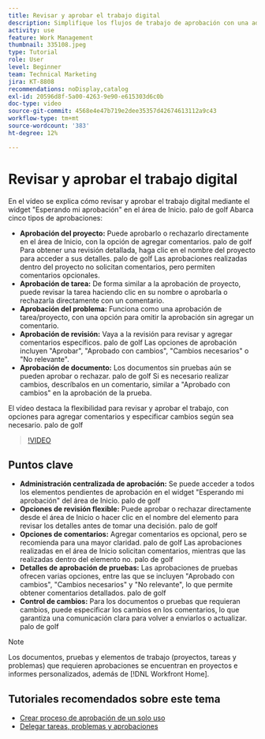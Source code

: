 ```yaml
---
title: Revisar y aprobar el trabajo digital
description: Simplifique los flujos de trabajo de aprobación con una administración centralizada en el widget "Esperando mi aprobación", opciones de revisión flexibles, opciones detalladas de aprobación de pruebas y comentarios claros para una comunicación y actualizaciones eficientes.
activity: use
feature: Work Management
thumbnail: 335108.jpeg
type: Tutorial
role: User
level: Beginner
team: Technical Marketing
jira: KT-8808
recommendations: noDisplay,catalog
exl-id: 20596d8f-5a00-4263-9e90-e615303d6c0b
doc-type: video
source-git-commit: 4568e4e47b719e2dee35357d42674613112a9c43
workflow-type: tm+mt
source-wordcount: '383'
ht-degree: 12%

---
```


# Revisar y aprobar el trabajo digital

En el vídeo se explica cómo revisar y aprobar el trabajo digital mediante el widget &quot;Esperando mi aprobación&quot; en el área de Inicio. palo de golf Abarca cinco tipos de aprobaciones:

* **Aprobación del proyecto:** Puede aprobarlo o rechazarlo directamente en el área de Inicio, con la opción de agregar comentarios. palo de golf Para obtener una revisión detallada, haga clic en el nombre del proyecto para acceder a sus detalles. palo de golf Las aprobaciones realizadas dentro del proyecto no solicitan comentarios, pero permiten comentarios opcionales.
* **Aprobación de tarea:** De forma similar a la aprobación de proyecto, puede revisar la tarea haciendo clic en su nombre o aprobarla o rechazarla directamente con un comentario.
* **Aprobación del problema:** Funciona como una aprobación de tarea/proyecto, con una opción para omitir la aprobación sin agregar un comentario.
* **Aprobación de revisión:** Vaya a la revisión para revisar y agregar comentarios específicos. palo de golf Las opciones de aprobación incluyen &quot;Aprobar&quot;, &quot;Aprobado con cambios&quot;, &quot;Cambios necesarios&quot; o &quot;No relevante&quot;.
* **Aprobación de documento:** Los documentos sin pruebas aún se pueden aprobar o rechazar. palo de golf Si es necesario realizar cambios, descríbalos en un comentario, similar a &quot;Aprobado con cambios&quot; en la aprobación de la prueba.

El vídeo destaca la flexibilidad para revisar y aprobar el trabajo, con opciones para agregar comentarios y especificar cambios según sea necesario. palo de golf

>[!VIDEO](https://video.tv.adobe.com/v/3444949/?quality=12&learn=on&enablevpops&captions=spa)

## Puntos clave

* **Administración centralizada de aprobación:** Se puede acceder a todos los elementos pendientes de aprobación en el widget &quot;Esperando mi aprobación&quot; del área de Inicio. palo de golf
* **Opciones de revisión flexible:** Puede aprobar o rechazar directamente desde el área de Inicio o hacer clic en el nombre del elemento para revisar los detalles antes de tomar una decisión. palo de golf
* **Opciones de comentarios:** Agregar comentarios es opcional, pero se recomienda para una mayor claridad. palo de golf Las aprobaciones realizadas en el área de Inicio solicitan comentarios, mientras que las realizadas dentro del elemento no. palo de golf
* **Detalles de aprobación de pruebas:** Las aprobaciones de pruebas ofrecen varias opciones, entre las que se incluyen &quot;Aprobado con cambios&quot;, &quot;Cambios necesarios&quot; y &quot;No relevante&quot;, lo que permite obtener comentarios detallados. palo de golf
* **Control de cambios:** Para los documentos o pruebas que requieran cambios, puede especificar los cambios en los comentarios, lo que garantiza una comunicación clara para volver a enviarlos o actualizar. palo de golf


>[!NOTE]
>
>Los documentos, pruebas y elementos de trabajo (proyectos, tareas y problemas) que requieren aprobaciones se encuentran en proyectos e informes personalizados, además de [!DNL Workfront Home].

## Tutoriales recomendados sobre este tema

* [Crear proceso de aprobación de un solo uso](/help/manage-work/approval-processes-and-milestone-paths/create-a-single-use-approval-process.md)
* [Delegar tareas, problemas y aprobaciones](/help/manage-work/approval-processes-and-milestone-paths/delegate-approvals.md)


<!--
learn more URLS
Approving work
Home area for Reviewers
Guides
Home overview for Reviewers
Issue page overview
-->
